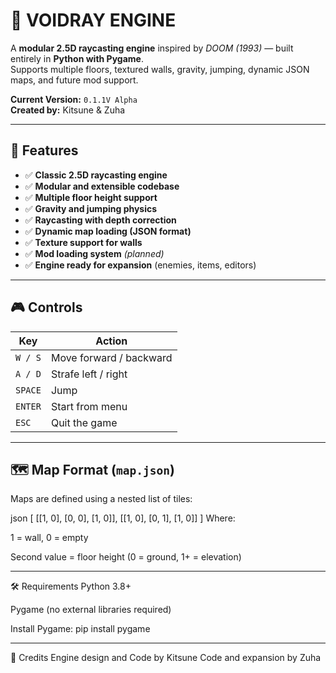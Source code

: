 # 🔷 VOIDRAY ENGINE

A **modular 2.5D raycasting engine** inspired by *DOOM (1993)* — built entirely in **Python with Pygame**.  
Supports multiple floors, textured walls, gravity, jumping, dynamic JSON maps, and future mod support.

**Current Version:** `0.1.1V Alpha`  
**Created by:** Kitsune & Zuha

---

## 🧩 Features

- ✅ **Classic 2.5D raycasting engine**
- ✅ **Modular and extensible codebase**
- ✅ **Multiple floor height support**
- ✅ **Gravity and jumping physics**
- ✅ **Raycasting with depth correction**
- ✅ **Dynamic map loading (JSON format)**
- ✅ **Texture support for walls**
- ✅ **Mod loading system** *(planned)*
- ✅ **Engine ready for expansion** (enemies, items, editors)

---

## 🎮 Controls

| Key      | Action               |
|----------|----------------------|
| `W / S`  | Move forward / backward |
| `A / D`  | Strafe left / right  |
| `SPACE`  | Jump                 |
| `ENTER`  | Start from menu      |
| `ESC`    | Quit the game        |

---

## 🗺️ Map Format (`map.json`)

Maps are defined using a nested list of tiles:

json
[
  [[1, 0], [0, 0], [1, 0]],
  [[1, 0], [0, 1], [1, 0]]
]
Where:

1 = wall, 0 = empty

Second value = floor height (0 = ground, 1+ = elevation)

---

🛠️ Requirements
Python 3.8+

Pygame (no external libraries required)

Install Pygame:
pip install pygame

---

💬 Credits
Engine design and Code by Kitsune
Code and expansion by Zuha
